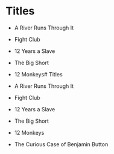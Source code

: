 # Titles

* A River Runs Through It
* Fight Club
* 12 Years a Slave
* The Big Short
* 12 Monkeys# Titles

* A River Runs Through It
* Fight Club
* 12 Years a Slave
* The Big Short
* 12 Monkeys
* The Curious Case of Benjamin Button
